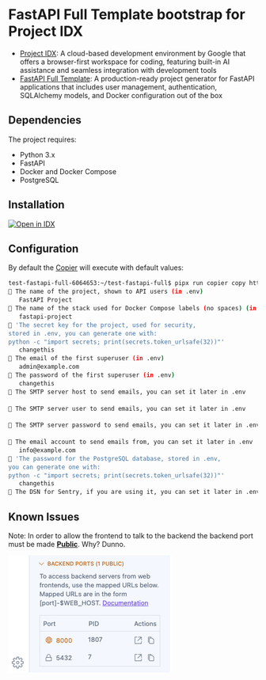 # FastAPI Full Template bootstrap for Project IDX

- [Project IDX](https://developers.google.com/idx): A cloud-based development environment by Google that offers a browser-first workspace for coding, featuring built-in AI assistance and seamless integration with development tools
- [FastAPI Full Template](https://fastapi.tiangolo.com/project-generation/): A production-ready project generator for FastAPI applications that includes user management, authentication, SQLAlchemy models, and Docker configuration out of the box

## Dependencies

The project requires:

- Python 3.x
- FastAPI
- Docker and Docker Compose
- PostgreSQL

## Installation
<a href="https://idx.google.com/import?url=https%3A%2F%2Fgithub.com%2Fproject-idx%2Fcommunity-templates%2Ftree%2Fmain%2Ffull-stack-fastapi-template">
  <picture>
    <source
      media="(prefers-color-scheme: dark)"
      srcset="https://cdn.idx.dev/btn/open_dark_32.svg">
    <source
      media="(prefers-color-scheme: light)"
      srcset="https://cdn.idx.dev/btn/open_light_32.svg">
    <img
      height="32"
      alt="Open in IDX"
      src="https://cdn.idx.dev/btn/open_purple_32.svg">
  </picture>
</a>

## Configuration

By default the [Copier](https://copier.readthedocs.io/) will execute with default values:

```bash
test-fastapi-full-6064653:~/test-fastapi-full$ pipx run copier copy https://github.com/fastapi/full-stack-fastapi-template my-awesome-project --trust
🎤 The name of the project, shown to API users (in .env)
   FastAPI Project
🎤 The name of the stack used for Docker Compose labels (no spaces) (in .env)
   fastapi-project
🎤 'The secret key for the project, used for security,
stored in .env, you can generate one with:
python -c "import secrets; print(secrets.token_urlsafe(32))"'
   changethis
🎤 The email of the first superuser (in .env)
   admin@example.com
🎤 The password of the first superuser (in .env)
   changethis
🎤 The SMTP server host to send emails, you can set it later in .env
 
🎤 The SMTP server user to send emails, you can set it later in .env
 
🎤 The SMTP server password to send emails, you can set it later in .env
 
🎤 The email account to send emails from, you can set it later in .env
   info@example.com
🎤 'The password for the PostgreSQL database, stored in .env,
you can generate one with:
python -c "import secrets; print(secrets.token_urlsafe(32))"'
   changethis
🎤 The DSN for Sentry, if you are using it, you can set it later in .env
```

## Known Issues

Note: In order to allow the frontend to talk to the backend the backend port must be made [**Public**](https://community.idx.dev/t/early-preview-of-public-ports/1911). Why? Dunno. 

![image.png](image.png)
